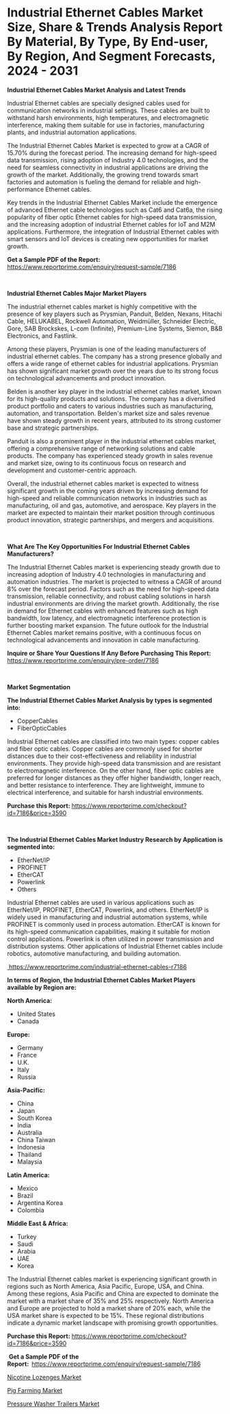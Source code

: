 <p><h1>Industrial Ethernet Cables Market Size, Share & Trends Analysis Report By Material, By Type, By End-user, By Region, And Segment Forecasts, 2024 - 2031</h1></p><p><strong>Industrial Ethernet Cables Market Analysis and Latest Trends</strong></p>
<p><p>Industrial Ethernet cables are specially designed cables used for communication networks in industrial settings. These cables are built to withstand harsh environments, high temperatures, and electromagnetic interference, making them suitable for use in factories, manufacturing plants, and industrial automation applications.</p><p>The Industrial Ethernet Cables Market is expected to grow at a CAGR of 15.70% during the forecast period. The increasing demand for high-speed data transmission, rising adoption of Industry 4.0 technologies, and the need for seamless connectivity in industrial applications are driving the growth of the market. Additionally, the growing trend towards smart factories and automation is fueling the demand for reliable and high-performance Ethernet cables.</p><p>Key trends in the Industrial Ethernet Cables Market include the emergence of advanced Ethernet cable technologies such as Cat6 and Cat6a, the rising popularity of fiber optic Ethernet cables for high-speed data transmission, and the increasing adoption of industrial Ethernet cables for IoT and M2M applications. Furthermore, the integration of Industrial Ethernet cables with smart sensors and IoT devices is creating new opportunities for market growth.</p></p>
<p><strong>Get a Sample PDF of the Report:&nbsp;</strong> <a href="https://www.reportprime.com/enquiry/request-sample/7186">https://www.reportprime.com/enquiry/request-sample/7186</a></p>
<p>&nbsp;</p>
<p><strong>Industrial Ethernet Cables Major Market Players</strong></p>
<p><p>The industrial ethernet cables market is highly competitive with the presence of key players such as Prysmian, Panduit, Belden, Nexans, Hitachi Cable, HELUKABEL, Rockwell Automation, Weidmüller, Schneider Electric, Gore, SAB Brockskes, L-com (Infinite), Premium-Line Systems, Siemon, B&B Electronics, and Fastlink.</p><p>Among these players, Prysmian is one of the leading manufacturers of industrial ethernet cables. The company has a strong presence globally and offers a wide range of ethernet cables for industrial applications. Prysmian has shown significant market growth over the years due to its strong focus on technological advancements and product innovation.</p><p>Belden is another key player in the industrial ethernet cables market, known for its high-quality products and solutions. The company has a diversified product portfolio and caters to various industries such as manufacturing, automation, and transportation. Belden's market size and sales revenue have shown steady growth in recent years, attributed to its strong customer base and strategic partnerships.</p><p>Panduit is also a prominent player in the industrial ethernet cables market, offering a comprehensive range of networking solutions and cable products. The company has experienced steady growth in sales revenue and market size, owing to its continuous focus on research and development and customer-centric approach.</p><p>Overall, the industrial ethernet cables market is expected to witness significant growth in the coming years driven by increasing demand for high-speed and reliable communication networks in industries such as manufacturing, oil and gas, automotive, and aerospace. Key players in the market are expected to maintain their market position through continuous product innovation, strategic partnerships, and mergers and acquisitions.</p></p>
<p>&nbsp;</p>
<p><strong>What Are The Key Opportunities For Industrial Ethernet Cables Manufacturers?</strong></p>
<p><p>The Industrial Ethernet Cables market is experiencing steady growth due to increasing adoption of Industry 4.0 technologies in manufacturing and automation industries. The market is projected to witness a CAGR of around 8% over the forecast period. Factors such as the need for high-speed data transmission, reliable connectivity, and robust cabling solutions in harsh industrial environments are driving the market growth. Additionally, the rise in demand for Ethernet cables with enhanced features such as high bandwidth, low latency, and electromagnetic interference protection is further boosting market expansion. The future outlook for the Industrial Ethernet Cables market remains positive, with a continuous focus on technological advancements and innovation in cable manufacturing.</p></p>
<p><strong>Inquire or Share Your Questions If Any Before Purchasing This Report:</strong> <a href="https://www.reportprime.com/enquiry/pre-order/7186">https://www.reportprime.com/enquiry/pre-order/7186</a></p>
<p>&nbsp;</p>
<p><strong>Market Segmentation</strong></p>
<p><strong>The Industrial Ethernet Cables Market Analysis by types is segmented into:</strong></p>
<p><ul><li>CopperCables</li><li>FiberOpticCables</li></ul></p>
<p><p>Industrial Ethernet cables are classified into two main types: copper cables and fiber optic cables. Copper cables are commonly used for shorter distances due to their cost-effectiveness and reliability in industrial environments. They provide high-speed data transmission and are resistant to electromagnetic interference. On the other hand, fiber optic cables are preferred for longer distances as they offer higher bandwidth, longer reach, and better resistance to interference. They are lightweight, immune to electrical interference, and suitable for harsh industrial environments.</p></p>
<p><strong>Purchase this Report:&nbsp;</strong><a href="https://www.reportprime.com/checkout?id=7186&price=3590">https://www.reportprime.com/checkout?id=7186&price=3590</a></p>
<p>&nbsp;</p>
<p><strong>The Industrial Ethernet Cables Market Industry Research by Application is segmented into:</strong></p>
<p><ul><li>EtherNet/IP</li><li>PROFINET</li><li>EtherCAT</li><li>Powerlink</li><li>Others</li></ul></p>
<p><p>Industrial Ethernet cables are used in various applications such as EtherNet/IP, PROFINET, EtherCAT, Powerlink, and others. EtherNet/IP is widely used in manufacturing and industrial automation systems, while PROFINET is commonly used in process automation. EtherCAT is known for its high-speed communication capabilities, making it suitable for motion control applications. Powerlink is often utilized in power transmission and distribution systems. Other applications of Industrial Ethernet cables include robotics, automotive manufacturing, and building automation.</p></p>
<p><a href="https://www.reportprime.com/industrial-ethernet-cables-r7186">&nbsp;https://www.reportprime.com/industrial-ethernet-cables-r7186</a></p>
<p><strong>In terms of Region, the Industrial Ethernet Cables Market Players available by Region are:</strong></p>
<p>
    <p> <strong> North America: </strong>
        <ul>
            <li>United States</li>
            <li>Canada</li>
        </ul>
        </p> 
    <p> <strong> Europe: </strong>
        <ul>
            <li>Germany</li>
            <li>France</li>
            <li>U.K.</li>
            <li>Italy</li>
            <li>Russia</li>
        </ul>
        </p> 
    <p> <strong> Asia-Pacific: </strong>
        <ul>
            <li>China</li>
            <li>Japan</li>
            <li>South Korea</li>
            <li>India</li>
            <li>Australia</li>
            <li>China Taiwan</li>
            <li>Indonesia</li>
            <li>Thailand</li>
            <li>Malaysia</li>
        </ul>
        </p> 
    <p> <strong> Latin America: </strong>
        <ul>
            <li>Mexico</li>
            <li>Brazil</li>
            <li>Argentina Korea</li>
            <li>Colombia</li>
        </ul>
        </p> 
    <p> <strong> Middle East & Africa: </strong>
        <ul>
            <li>Turkey</li>
            <li>Saudi</li>
            <li>Arabia</li>
            <li>UAE</li>
            <li>Korea</li>
        </ul>
    </p>
    </p>
<p><p>The Industrial Ethernet cables market is experiencing significant growth in regions such as North America, Asia Pacific, Europe, USA, and China. Among these regions, Asia Pacific and China are expected to dominate the market with a market share of 35% and 25% respectively. North America and Europe are projected to hold a market share of 20% each, while the USA market share is expected to be 15%. These regional distributions indicate a dynamic market landscape with promising growth opportunities.</p></p>
<p><strong>Purchase this Report: </strong><a href="https://www.reportprime.com/checkout?id=7186&price=3590">https://www.reportprime.com/checkout?id=7186&price=3590</a></p>
<p>&nbsp;<strong>Get a Sample PDF of the Report:&nbsp;&nbsp;</strong><a href="https://www.reportprime.com/enquiry/request-sample/7186">https://www.reportprime.com/enquiry/request-sample/7186</a></p>
<p><strong></strong></p>
<p><p><a href="https://view.publitas.com/reportprime-1/nicotine-lozenges-market-trends-and-market-analysis-forecasted-for-period-2024-2031/">Nicotine Lozenges Market</a></p><p><a href="https://view.publitas.com/reportprime-1/pig-farming-market-size-cagr-trends-2024-2030/">Pig Farming Market</a></p><p><a href="https://github.com/JennyferFeil2023/Market-Research-Report-List-1/blob/main/pressure-washer-trailers-market.md">Pressure Washer Trailers Market</a></p></p>